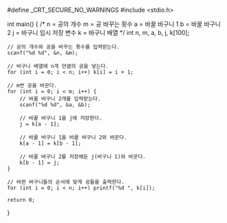 


#define _CRT_SECURE_NO_WARNINGS
#include <stdio.h>

int main() {
    /*
        n = 공의 개수
        m = 공 바꾸는 횟수
        a = 바꿀 바구니 1
        b = 바꿀 바구니 2
        j = 바구니 임시 저장 변수
        k = 바구니 배열
    */
    int n, m, a, b, j, k[100];

    // 공의 개수와 공을 바꾸는 횟수를 입력받는다.
    scanf("%d %d", &n, &m);

    // 바구니 배열에 n개 만큼의 공을 넣는다.
    for (int i = 0; i < n; i++) k[i] = i + 1;

    // m번 공을 바꾼다.
    for (int i = 0; i < m; i++) {
        // 바꿀 바구니 2개를 입력받는다.
        scanf("%d %d", &a, &b);

        // 바꿀 바구니 1을 j에 저장한다.
        j = k[a - 1];

        // 바꿀 바구니 1을 바꿀 바구니 2와 바꾼다.
        k[a - 1] = k[b - 1];

        // 바꿀 바구니 2를 저장해둔 j(바구니 1)와 바꾼다.
        k[b - 1] = j;
    }

    // 바뀐 바구니들의 순서에 맞게 공들을 출력한다.
    for (int i = 0; i < n; i++) printf("%d ", k[i]);

    return 0;
}
